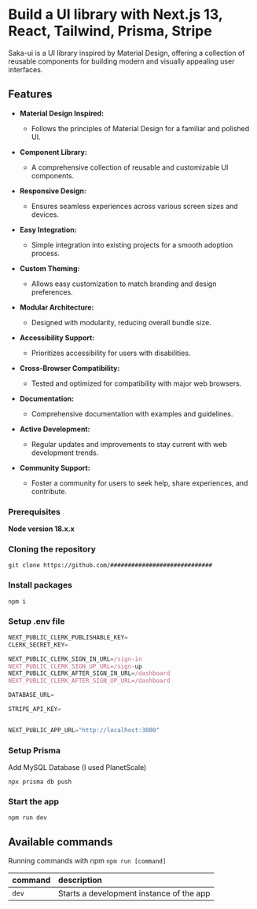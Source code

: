# Build a UI library with Next.js 13, React, Tailwind, Prisma, Stripe

Saka-ui is a UI library inspired by Material Design, offering a collection of reusable components for building modern and visually appealing user interfaces.

## Features

- **Material Design Inspired:**
  - Follows the principles of Material Design for a familiar and polished UI.

- **Component Library:**
  - A comprehensive collection of reusable and customizable UI components.

- **Responsive Design:**
  - Ensures seamless experiences across various screen sizes and devices.

- **Easy Integration:**
  - Simple integration into existing projects for a smooth adoption process.

- **Custom Theming:**
  - Allows easy customization to match branding and design preferences.

- **Modular Architecture:**
  - Designed with modularity, reducing overall bundle size.

- **Accessibility Support:**
  - Prioritizes accessibility for users with disabilities.

- **Cross-Browser Compatibility:**
  - Tested and optimized for compatibility with major web browsers.

- **Documentation:**
  - Comprehensive documentation with examples and guidelines.

- **Active Development:**
  - Regular updates and improvements to stay current with web development trends.

- **Community Support:**
  - Foster a community for users to seek help, share experiences, and contribute.

### Prerequisites

**Node version 18.x.x**

### Cloning the repository

```shell
git clone https://github.com/#############################
```

### Install packages

```shell
npm i
```

### Setup .env file


```js
NEXT_PUBLIC_CLERK_PUBLISHABLE_KEY=
CLERK_SECRET_KEY=

NEXT_PUBLIC_CLERK_SIGN_IN_URL=/sign-in
NEXT_PUBLIC_CLERK_SIGN_UP_URL=/sign-up
NEXT_PUBLIC_CLERK_AFTER_SIGN_IN_URL=/dashboard
NEXT_PUBLIC_CLERK_AFTER_SIGN_UP_URL=/dashboard

DATABASE_URL=

STRIPE_API_KEY=


NEXT_PUBLIC_APP_URL="http://localhost:3000"
```

### Setup Prisma

Add MySQL Database (I used PlanetScale)

```shell
npx prisma db push

```

### Start the app

```shell
npm run dev
```

## Available commands

Running commands with npm `npm run [command]`

| command         | description                              |
| :-------------- | :--------------------------------------- |
| `dev`           | Starts a development instance of the app |
